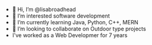 - 👋 Hi, I’m @lisabroadhead
- 👀 I’m interested software development
- 🌱 I’m currently learning Java, Python, C++, MERN
- 💞️ I’m looking to collaborate on Outdoor type projects
- I've worked as a Web Developmer for 7 years

<!---
lisabroadhead/lisabroadhead is a ✨ special ✨ repository because its `README.md` (this file) appears on your GitHub profile.
You can click the Preview link to take a look at your changes.
--->
